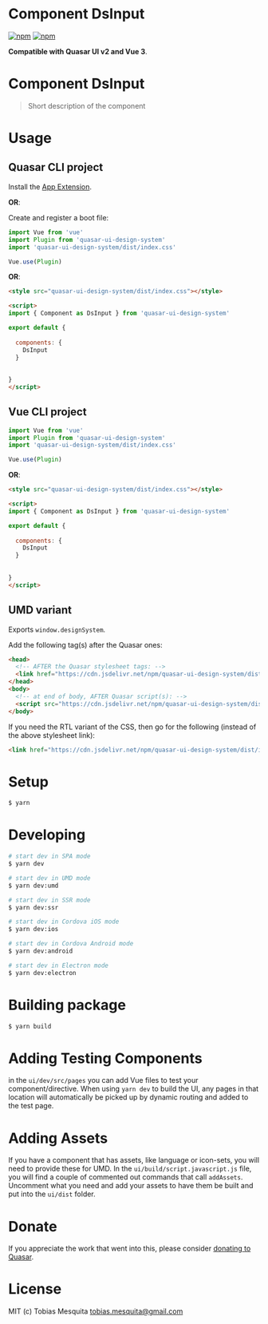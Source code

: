 # Component DsInput

[![npm](https://img.shields.io/npm/v/quasar-ui-design-system.svg?label=quasar-ui-design-system)](https://www.npmjs.com/package/quasar-ui-design-system)
[![npm](https://img.shields.io/npm/dt/quasar-ui-design-system.svg)](https://www.npmjs.com/package/quasar-ui-design-system)

**Compatible with Quasar UI v2 and Vue 3**.


# Component DsInput
> Short description of the component




# Usage

## Quasar CLI project


Install the [App Extension](../app-extension).

**OR**:


Create and register a boot file:

```js
import Vue from 'vue'
import Plugin from 'quasar-ui-design-system'
import 'quasar-ui-design-system/dist/index.css'

Vue.use(Plugin)
```

**OR**:

```html
<style src="quasar-ui-design-system/dist/index.css"></style>

<script>
import { Component as DsInput } from 'quasar-ui-design-system'

export default {
  
  components: {
    DsInput
  }
  
  
}
</script>
```

## Vue CLI project

```js
import Vue from 'vue'
import Plugin from 'quasar-ui-design-system'
import 'quasar-ui-design-system/dist/index.css'

Vue.use(Plugin)
```

**OR**:

```html
<style src="quasar-ui-design-system/dist/index.css"></style>

<script>
import { Component as DsInput } from 'quasar-ui-design-system'

export default {
  
  components: {
    DsInput
  }
  
  
}
</script>
```

## UMD variant

Exports `window.designSystem`.

Add the following tag(s) after the Quasar ones:

```html
<head>
  <!-- AFTER the Quasar stylesheet tags: -->
  <link href="https://cdn.jsdelivr.net/npm/quasar-ui-design-system/dist/index.min.css" rel="stylesheet" type="text/css">
</head>
<body>
  <!-- at end of body, AFTER Quasar script(s): -->
  <script src="https://cdn.jsdelivr.net/npm/quasar-ui-design-system/dist/index.umd.min.js"></script>
</body>
```
If you need the RTL variant of the CSS, then go for the following (instead of the above stylesheet link):
```html
<link href="https://cdn.jsdelivr.net/npm/quasar-ui-design-system/dist/index.rtl.min.css" rel="stylesheet" type="text/css">
```

# Setup
```bash
$ yarn
```

# Developing
```bash
# start dev in SPA mode
$ yarn dev

# start dev in UMD mode
$ yarn dev:umd

# start dev in SSR mode
$ yarn dev:ssr

# start dev in Cordova iOS mode
$ yarn dev:ios

# start dev in Cordova Android mode
$ yarn dev:android

# start dev in Electron mode
$ yarn dev:electron
```

# Building package
```bash
$ yarn build
```

# Adding Testing Components
in the `ui/dev/src/pages` you can add Vue files to test your component/directive. When using `yarn dev` to build the UI, any pages in that location will automatically be picked up by dynamic routing and added to the test page.

# Adding Assets
If you have a component that has assets, like language or icon-sets, you will need to provide these for UMD. In the `ui/build/script.javascript.js` file, you will find a couple of commented out commands that call `addAssets`. Uncomment what you need and add your assets to have them be built and put into the `ui/dist` folder.

# Donate
If you appreciate the work that went into this, please consider [donating to Quasar](https://donate.quasar.dev).

# License
MIT (c) Tobias Mesquita <tobias.mesquita@gmail.com>
